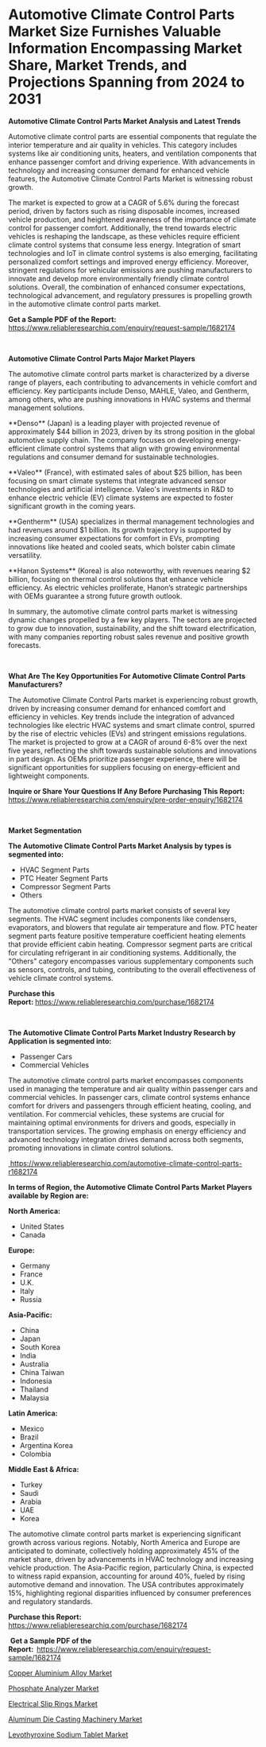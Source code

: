 <p><h1>Automotive Climate Control Parts Market Size Furnishes Valuable Information Encompassing Market Share, Market Trends, and Projections Spanning from 2024 to 2031</h1></p><p><strong>Automotive Climate Control Parts Market Analysis and Latest Trends</strong></p>
<p><p>Automotive climate control parts are essential components that regulate the interior temperature and air quality in vehicles. This category includes systems like air conditioning units, heaters, and ventilation components that enhance passenger comfort and driving experience. With advancements in technology and increasing consumer demand for enhanced vehicle features, the Automotive Climate Control Parts Market is witnessing robust growth.</p><p>The market is expected to grow at a CAGR of 5.6% during the forecast period, driven by factors such as rising disposable incomes, increased vehicle production, and heightened awareness of the importance of climate control for passenger comfort. Additionally, the trend towards electric vehicles is reshaping the landscape, as these vehicles require efficient climate control systems that consume less energy. Integration of smart technologies and IoT in climate control systems is also emerging, facilitating personalized comfort settings and improved energy efficiency. Moreover, stringent regulations for vehicular emissions are pushing manufacturers to innovate and develop more environmentally friendly climate control solutions. Overall, the combination of enhanced consumer expectations, technological advancement, and regulatory pressures is propelling growth in the automotive climate control parts market.</p></p>
<p><strong>Get a Sample PDF of the Report:&nbsp;</strong> <a href="https://www.reliableresearchiq.com/enquiry/request-sample/1682174?utm_campaign=1088&utm_medium=2&utm_source=Github&utm_content=ia&utm_term=18112024&utm_id=automotive-climate-control-parts">https://www.reliableresearchiq.com/enquiry/request-sample/1682174</a></p>
<p>&nbsp;</p>
<p><strong>Automotive Climate Control Parts Major Market Players</strong></p>
<p><p>The automotive climate control parts market is characterized by a diverse range of players, each contributing to advancements in vehicle comfort and efficiency. Key participants include Denso, MAHLE, Valeo, and Gentherm, among others, who are pushing innovations in HVAC systems and thermal management solutions.</p><p>**Denso** (Japan) is a leading player with projected revenue of approximately $44 billion in 2023, driven by its strong position in the global automotive supply chain. The company focuses on developing energy-efficient climate control systems that align with growing environmental regulations and consumer demand for sustainable technologies.</p><p>**Valeo** (France), with estimated sales of about $25 billion, has been focusing on smart climate systems that integrate advanced sensor technologies and artificial intelligence. Valeo's investments in R&D to enhance electric vehicle (EV) climate systems are expected to foster significant growth in the coming years.</p><p>**Gentherm** (USA) specializes in thermal management technologies and had revenues around $1 billion. Its growth trajectory is supported by increasing consumer expectations for comfort in EVs, prompting innovations like heated and cooled seats, which bolster cabin climate versatility.</p><p>**Hanon Systems** (Korea) is also noteworthy, with revenues nearing $2 billion, focusing on thermal control solutions that enhance vehicle efficiency. As electric vehicles proliferate, Hanon’s strategic partnerships with OEMs guarantee a strong future growth outlook.</p><p>In summary, the automotive climate control parts market is witnessing dynamic changes propelled by a few key players. The sectors are projected to grow due to innovation, sustainability, and the shift toward electrification, with many companies reporting robust sales revenue and positive growth forecasts.</p></p>
<p>&nbsp;</p>
<p><strong>What Are The Key Opportunities For Automotive Climate Control Parts Manufacturers?</strong></p>
<p><p>The Automotive Climate Control Parts market is experiencing robust growth, driven by increasing consumer demand for enhanced comfort and efficiency in vehicles. Key trends include the integration of advanced technologies like electric HVAC systems and smart climate control, spurred by the rise of electric vehicles (EVs) and stringent emissions regulations. The market is projected to grow at a CAGR of around 6-8% over the next five years, reflecting the shift towards sustainable solutions and innovations in part design. As OEMs prioritize passenger experience, there will be significant opportunities for suppliers focusing on energy-efficient and lightweight components.</p></p>
<p><strong>Inquire or Share Your Questions If Any Before Purchasing This Report:</strong> <a href="https://www.reliableresearchiq.com/enquiry/pre-order-enquiry/1682174?utm_campaign=1088&utm_medium=2&utm_source=Github&utm_content=ia&utm_term=18112024&utm_id=automotive-climate-control-parts">https://www.reliableresearchiq.com/enquiry/pre-order-enquiry/1682174</a></p>
<p>&nbsp;</p>
<p><strong>Market Segmentation</strong></p>
<p><strong>The Automotive Climate Control Parts Market Analysis by types is segmented into:</strong></p>
<p><ul><li>HVAC Segment Parts</li><li>PTC Heater Segment Parts</li><li>Compressor Segment Parts</li><li>Others</li></ul></p>
<p><p>The automotive climate control parts market consists of several key segments. The HVAC segment includes components like condensers, evaporators, and blowers that regulate air temperature and flow. PTC heater segment parts feature positive temperature coefficient heating elements that provide efficient cabin heating. Compressor segment parts are critical for circulating refrigerant in air conditioning systems. Additionally, the "Others" category encompasses various supplementary components such as sensors, controls, and tubing, contributing to the overall effectiveness of vehicle climate control systems.</p></p>
<p><strong>Purchase this Report:&nbsp;</strong><a href="https://www.reliableresearchiq.com/purchase/1682174?utm_campaign=1088&utm_medium=2&utm_source=Github&utm_content=ia&utm_term=18112024&utm_id=automotive-climate-control-parts">https://www.reliableresearchiq.com/purchase/1682174</a></p>
<p>&nbsp;</p>
<p><strong>The Automotive Climate Control Parts Market Industry Research by Application is segmented into:</strong></p>
<p><ul><li>Passenger Cars</li><li>Commercial Vehicles</li></ul></p>
<p><p>The automotive climate control parts market encompasses components used in managing the temperature and air quality within passenger cars and commercial vehicles. In passenger cars, climate control systems enhance comfort for drivers and passengers through efficient heating, cooling, and ventilation. For commercial vehicles, these systems are crucial for maintaining optimal environments for drivers and goods, especially in transportation services. The growing emphasis on energy efficiency and advanced technology integration drives demand across both segments, promoting innovations in climate control solutions.</p></p>
<p><a href="https://www.reliableresearchiq.com/automotive-climate-control-parts-r1682174?utm_campaign=1088&utm_medium=2&utm_source=Github&utm_content=ia&utm_term=18112024&utm_id=automotive-climate-control-parts">&nbsp;https://www.reliableresearchiq.com/automotive-climate-control-parts-r1682174</a></p>
<p><strong>In terms of Region, the Automotive Climate Control Parts Market Players available by Region are:</strong></p>
<p>
    <p> <strong> North America: </strong>
        <ul>
            <li>United States</li>
            <li>Canada</li>
        </ul>
        </p> 
    <p> <strong> Europe: </strong>
        <ul>
            <li>Germany</li>
            <li>France</li>
            <li>U.K.</li>
            <li>Italy</li>
            <li>Russia</li>
        </ul>
        </p> 
    <p> <strong> Asia-Pacific: </strong>
        <ul>
            <li>China</li>
            <li>Japan</li>
            <li>South Korea</li>
            <li>India</li>
            <li>Australia</li>
            <li>China Taiwan</li>
            <li>Indonesia</li>
            <li>Thailand</li>
            <li>Malaysia</li>
        </ul>
        </p> 
    <p> <strong> Latin America: </strong>
        <ul>
            <li>Mexico</li>
            <li>Brazil</li>
            <li>Argentina Korea</li>
            <li>Colombia</li>
        </ul>
        </p> 
    <p> <strong> Middle East & Africa: </strong>
        <ul>
            <li>Turkey</li>
            <li>Saudi</li>
            <li>Arabia</li>
            <li>UAE</li>
            <li>Korea</li>
        </ul>
    </p>
    </p>
<p><p>The automotive climate control parts market is experiencing significant growth across various regions. Notably, North America and Europe are anticipated to dominate, collectively holding approximately 45% of the market share, driven by advancements in HVAC technology and increasing vehicle production. The Asia-Pacific region, particularly China, is expected to witness rapid expansion, accounting for around 40%, fueled by rising automotive demand and innovation. The USA contributes approximately 15%, highlighting regional disparities influenced by consumer preferences and regulatory standards.</p></p>
<p><strong>Purchase this Report: </strong><a href="https://www.reliableresearchiq.com/purchase/1682174?utm_campaign=1088&utm_medium=2&utm_source=Github&utm_content=ia&utm_term=18112024&utm_id=automotive-climate-control-parts">https://www.reliableresearchiq.com/purchase/1682174</a></p>
<p>&nbsp;<strong>Get a Sample PDF of the Report:&nbsp;&nbsp;</strong><a href="https://www.reliableresearchiq.com/enquiry/request-sample/1682174?utm_campaign=1088&utm_medium=2&utm_source=Github&utm_content=ia&utm_term=18112024&utm_id=automotive-climate-control-parts">https://www.reliableresearchiq.com/enquiry/request-sample/1682174</a></p>
<p><strong></strong></p>
<p><p><a href="https://issuu.com/reportprime-2/docs/copper-aluminium-alloy-market-size-_02cbfb758e5aef?utm_campaign=1088&utm_medium=2&utm_source=Github&utm_content=ia&utm_term=18112024&utm_id=automotive-climate-control-parts">Copper Aluminium Alloy Market</a></p><p><a href="https://www.linkedin.com/pulse/phosphate-analyzer-market-maturity-analysis-regional-disparities-qkgme?utm_campaign=1088&utm_medium=2&utm_source=Github&utm_content=ia&utm_term=18112024&utm_id=automotive-climate-control-parts">Phosphate Analyzer Market</a></p><p><a href="https://www.linkedin.com/pulse/global-electrical-slip-rings-market-landscape-future-trends-apmbe?utm_campaign=1088&utm_medium=2&utm_source=Github&utm_content=ia&utm_term=18112024&utm_id=automotive-climate-control-parts">Electrical Slip Rings Market</a></p><p><a href="https://www.linkedin.com/pulse/aluminum-die-casting-machinery-market-forecast-global-trends-zdkoe?utm_campaign=1088&utm_medium=2&utm_source=Github&utm_content=ia&utm_term=18112024&utm_id=automotive-climate-control-parts">Aluminum Die Casting Machinery Market</a></p><p><a href="https://issuu.com/reportprime-2/docs/levothyroxine-sodium-tablet-market-_3141bce1666056?utm_campaign=1088&utm_medium=2&utm_source=Github&utm_content=ia&utm_term=18112024&utm_id=automotive-climate-control-parts">Levothyroxine Sodium Tablet Market</a></p></p>